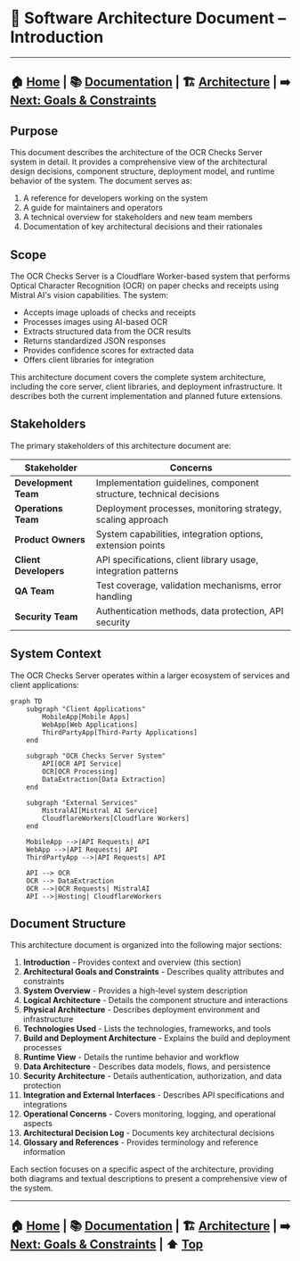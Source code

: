 # 📖 Software Architecture Document – Introduction

---
**🏠 [Home](../../README.md)** | **📚 [Documentation](../README.md)** | **🏗️ [Architecture](index.md)** | **➡️ [Next: Goals & Constraints](02_Architectural_Goals.md)**
---

## Purpose

This document describes the architecture of the OCR Checks Server system in detail. It provides a comprehensive view of the architectural design decisions, component structure, deployment model, and runtime behavior of the system. The document serves as:

1. A reference for developers working on the system
2. A guide for maintainers and operators
3. A technical overview for stakeholders and new team members
4. Documentation of key architectural decisions and their rationales

## Scope

The OCR Checks Server is a Cloudflare Worker-based system that performs Optical Character Recognition (OCR) on paper checks and receipts using Mistral AI's vision capabilities. The system:

- Accepts image uploads of checks and receipts
- Processes images using AI-based OCR
- Extracts structured data from the OCR results
- Returns standardized JSON responses
- Provides confidence scores for extracted data
- Offers client libraries for integration

This architecture document covers the complete system architecture, including the core server, client libraries, and deployment infrastructure. It describes both the current implementation and planned future extensions.

## Stakeholders

The primary stakeholders of this architecture document are:

| Stakeholder | Concerns |
|-------------|----------|
| **Development Team** | Implementation guidelines, component structure, technical decisions |
| **Operations Team** | Deployment processes, monitoring strategy, scaling approach |
| **Product Owners** | System capabilities, integration options, extension points |
| **Client Developers** | API specifications, client library usage, integration patterns |
| **QA Team** | Test coverage, validation mechanisms, error handling |
| **Security Team** | Authentication methods, data protection, API security |

## System Context

The OCR Checks Server operates within a larger ecosystem of services and client applications:

```mermaid
graph TD
    subgraph "Client Applications"
        MobileApp[Mobile Apps]
        WebApp[Web Applications]
        ThirdPartyApp[Third-Party Applications]
    end

    subgraph "OCR Checks Server System"
        API[OCR API Service]
        OCR[OCR Processing]
        DataExtraction[Data Extraction]
    end

    subgraph "External Services"
        MistralAI[Mistral AI Service]
        CloudflareWorkers[Cloudflare Workers]
    end

    MobileApp -->|API Requests| API
    WebApp -->|API Requests| API
    ThirdPartyApp -->|API Requests| API
    
    API --> OCR
    OCR --> DataExtraction
    OCR -->|OCR Requests| MistralAI
    API -->|Hosting| CloudflareWorkers
```

## Document Structure

This architecture document is organized into the following major sections:

1. **Introduction** - Provides context and overview (this section)
2. **Architectural Goals and Constraints** - Describes quality attributes and constraints
3. **System Overview** - Provides a high-level system description
4. **Logical Architecture** - Details the component structure and interactions
5. **Physical Architecture** - Describes deployment environment and infrastructure
6. **Technologies Used** - Lists the technologies, frameworks, and tools
7. **Build and Deployment Architecture** - Explains the build and deployment processes
8. **Runtime View** - Details the runtime behavior and workflow
9. **Data Architecture** - Describes data models, flows, and persistence
10. **Security Architecture** - Details authentication, authorization, and data protection
11. **Integration and External Interfaces** - Describes API specifications and integrations
12. **Operational Concerns** - Covers monitoring, logging, and operational aspects
13. **Architectural Decision Log** - Documents key architectural decisions
14. **Glossary and References** - Provides terminology and reference information

Each section focuses on a specific aspect of the architecture, providing both diagrams and textual descriptions to present a comprehensive view of the system.

---
**🏠 [Home](../../README.md)** | **📚 [Documentation](../README.md)** | **🏗️ [Architecture](index.md)** | **➡️ [Next: Goals & Constraints](02_Architectural_Goals.md)** | **⬆️ [Top](#-software-architecture-document--introduction)**
---